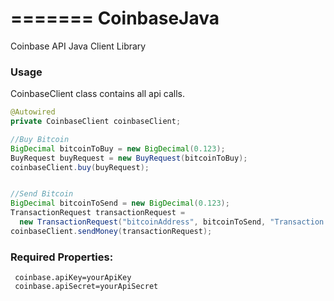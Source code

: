 =======
CoinbaseJava
============

Coinbase API Java Client Library


### Usage

CoinbaseClient class contains all api calls.

```java
@Autowired
private CoinbaseClient coinbaseClient;

//Buy Bitcoin
BigDecimal bitcoinToBuy = new BigDecimal(0.123);
BuyRequest buyRequest = new BuyRequest(bitcoinToBuy);
coinbaseClient.buy(buyRequest);


//Send Bitcoin
BigDecimal bitcoinToSend = new BigDecimal(0.123);
TransactionRequest transactionRequest = 
  new TransactionRequest("bitcoinAddress", bitcoinToSend, "Transaction Note");
coinbaseClient.sendMoney(transactionRequest);
```

### Required Properties:

     coinbase.apiKey=yourApiKey
     coinbase.apiSecret=yourApiSecret
